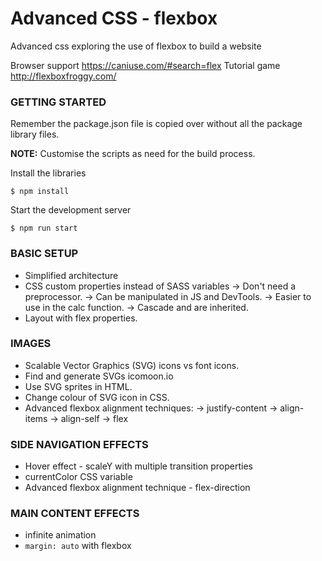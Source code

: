 # Advanced CSS - flexbox
Advanced css exploring the use of flexbox to build a website

Browser support https://caniuse.com/#search=flex
Tutorial game http://flexboxfroggy.com/

### GETTING STARTED
Remember the package.json file is copied over without all the package library files.

**NOTE:** Customise the scripts as need for the build process.

Install the libraries
```
$ npm install
```

Start the development server
```
$ npm run start
```

### BASIC SETUP
* Simplified architecture
* CSS custom properties instead of SASS variables
  -> Don't need a preprocessor.
  -> Can be manipulated in JS and DevTools.
  -> Easier to use in the calc function.
  -> Cascade and are inherited.
* Layout with flex properties.

### IMAGES
* Scalable Vector Graphics (SVG) icons vs font icons.
* Find and generate SVGs icomoon.io
* Use SVG sprites in HTML.
* Change colour of SVG icon in CSS.
* Advanced flexbox alignment techniques:
  -> justify-content
  -> align-items
  -> align-self
  -> flex

### SIDE NAVIGATION EFFECTS
* Hover effect - scaleY with multiple transition properties
* currentColor CSS variable
* Advanced flexbox alignment technique - flex-direction

### MAIN CONTENT EFFECTS
* infinite animation
* `margin: auto` with flexbox
